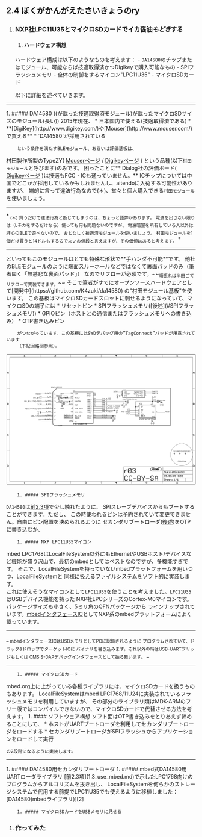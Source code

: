 ## 2.4 ぼくがかんがえたさいきょうのry
1. ### NXP社LPC11U35とマイクロSDカードでイカ醤油*もどき*する
    1. #### ハードウェア構想
    ハードウェア構成は以下のようなものを考えます：
        - `DA14580`のチップまたはモジュール、可能ならば技適取得済かつDigikeyで購入可能なもの
        - SPIフラッシュメモリ
        - 全体の制御をするマイコン"LPC11U35"
        - マイクロSDカード

    以下に詳細を述べていきます。
<hr>
        1. ##### DA14580 ((が載った技適取得済モジュール)が載ったマイクロSDサイズのモジュール(長い))
        2015年現在、
            * 日本国内で使える(技適取得済である)
            * **[DigiKey](http://www.digikey.com/)や[Mouser](http://www.mouser.com/) で買える**
            * `DA14580`が採用されている

        という条件を満たすBLEモジュール、あるいは評価基板は、
村田製作所製のTypeZY( [Mouserページ][ZYmouser] / [Digikeyページ][ZYdigikey] )
という品種(以下`村田モジュール`と呼びます)のみです。
困ったことに** Dialog社の評価ボード(
[Digikeyページ](http://www.digikey.com/product-detail/en/DA14580DEVKT-B/1564-1000-ND/5113983)
)は技適もFCC・ICも通っていません。**
ICチップについては中国でどこかが採用しているかもしれませんし、aitendoに入荷する可能性がありますが、
端的に言って違法行為なので(＊)、堂々と個人購入できる`村田モジュール`を使いましょう。
<hr>*<sub>
(＊) 買うだけで違法行為と断じてしまうのは、ちょっと語弊があります。
電波を出さない限りは（Lチカをするだけなら）使っても何も問題ないのですが、
電波暗室を所有している人以外は肝心のBLEで遊べないので、
おとなしく技適済モジュールを使いましょう。
村田モジュールを1個だけ買うと14ドルもするのでよいお値段と言えますが、その価値はあると考えます。
</sub>*<br><hr>
といってもこのモジュールはとても特殊な形状で**手ハンダ不可能**です。
他社のBLEモジュールのように端面スルーホールなどではなくて裏面パッドのみ（筆者曰く「無慈悲な裏面パッド」）
なのでリフローが必須です。~~<sub>頑張れば半田ごてリフローで実装できます。</sub>~~
そこで筆者がすでにオープンソースハードウェアとして[開発中](https://github.com/K4zuki/da14580)
の"村田モジュール基板"を使います。
この基板はマイクロSDカードスロットに刺せるようになっていて、マイクロSDの端子には
            * リセットピン
            * SPIフラッシュメモリ([後述](#SPIフラッシュメモリ))
            * GPIOピン（ホストとの通信またはフラッシュメモリへの書き込み）
            * OTP書き込みピン

        がつながっています。この基板にはSWDデバッグ用の”TagConnect”パッドが用意されています
        （下記回路図参照）。
![2.4.1](2.4.1_MurataMicroSD.sch.png)

        1. ##### SPIフラッシュメモリ
`DA14580`は[前2.3項](2.3_use_mbed.md#DA14580のブート手順)で少し触れたように、
SPIスレーブデバイスからもブートすることができます。ただし、
この時使われるピンは予約されていて変更できません。自由にピン配置を決められるように
セカンダリブートローダ([後述](#DA14580用セカンダリブートローダ))をOTPに書き込むか、

        1. ##### NXP LPC11U35マイコン
mbed LPC1768はLocalFileSystem以外にもEthernetやUSBホスト/デバイスなど機能が盛り沢山で、最初のmbedとしてはベストなのですが、多機能すぎです。
そこで、LocalFileSystemを持っていないmbedプラットフォームを用いつつ、LocalFileSystemと
同様に扱えるファイルシステムをソフト的に実装します。  
これに使えそうなマイコンとして`LPC11U35`を使うことを考えました。`LPC11U35`はUSBデバイス機能を持った
NXP社LPCシリーズのCortex-M0マイコンです。パッケージサイズも小さく、5ミリ角のQFNパッケージから
ラインナップされています。[mbedインタフェースIC][1]としてNXP系のmbedプラットフォームによく載っています。
<hr>_<sub>
mbedインタフェースICはUSBメモリとしてPCに認識されるように
プログラムされていて、ドラッグ&ドロップでターゲットICに
バイナリを書き込みます。それ以外の時はUSB-UARTブリッジもしくは
CMSIS-DAPデバッグインタフェースとして振る舞います。
</sub>_<hr>

        1. ##### マイクロSDカード
mbed.org上に上がっている各種ライブラリには、マイクロSDカードを扱うものもあります。
LocalFileSystemはmbed LPC1768/11U24に実装されているフラッシュメモリを利用していますが、
その部分のライブラリ類はMDK-ARMのフリー版ではコンパイルできないので、マイクロSDカードで代替させる方法を考えます。
    1. #### ソフトウェア構想
    ソフト面はOTP書き込みをとりあえず諦めることにして、
        * ホストがUARTブートローダを利用してセカンダリブートローダをロードする
        * セカンダリブートローダがSPIフラッシュからアプリケーションをロードして実行

    の2段階になるように実装します。
<hr>
        1. ##### DA14580用セカンダリブートローダ
        1. ##### mbed式DA14580用UARTローダライブラリ
[前2.3項](1.3_use_mbed.md)で示したLPC1768向けのプログラムからアルゴリズムを抜き出し、
LocalFileSystemを何らかのストレージシステムで代用する前提でLPC11U35でも使えるように移植しました：
[DA14580(mbedライブラリ)][2]

        1. ##### マイクロSDカードをUSBメモリに見せる

1. ### 作ってみた

[ZYmouser]: http://www.mouser.com/ProductDetail/Murata-Electronics/LBCA2HNZYZ-711/?qs=sGAEpiMZZMsjLMBIknjmki7mhmsF%252bV1Dy9KZILyb4MdfrPQvuKsnIw%3d%3d
[ZYdigikey]: http://www.digikey.com/product-detail/en/LBCA2HNZYZ-711/490-10561-1-ND/5037167
[1]: https://developer.mbed.org/users/MACRUM/notebook/mbed-hdk/
[2]: https://developer.mbed.org/users/k4zuki/code/DA14580/
[3]: https://developer.mbed.org/users/va009039/
[4]: https://developer.mbed.org/users/k4zuki/code/USBLocalFileSystem/
